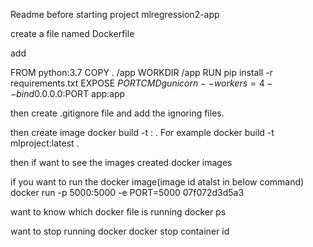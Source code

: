
Readme before starting project
mlregression2-app

create a file named Dockerfile

add  

FROM python:3.7
COPY . /app
WORKDIR /app
RUN pip install -r requirements.txt
EXPOSE $PORT
CMD gunicorn --workers=4 --bind 0.0.0.0:$PORT app:app

then create .gitignore file and add the ignoring files.

then create image
docker build -t <projectName>:<tag> .
For example  docker build -t mlproject:latest .

then if want to see the images created 
docker images

if you want to run the docker image(image id atalst in below command)
docker run -p 5000:5000 -e PORT=5000 07f072d3d5a3 

want to know which docker file is running 
docker ps

want to stop running docker
docker stop container id 

